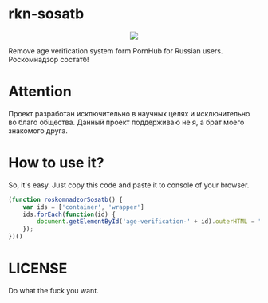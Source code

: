 # rkn-sosatb

<p align="center">
  <img src="https://user-images.githubusercontent.com/15812620/45451528-08215100-b6e4-11e8-92c3-2161e773ef58.png"/>
</p>

Remove age verification system form PornHub for Russian users. Роскомнадзор состатб!

# Attention
Проект разработан исключительно в научных целях и исключительно во благо общества. Данный проект поддерживаю не я, а брат моего знакомого друга. 

# How to use it?

So, it's easy. Just copy this code and paste it to console of your browser.

```js
(function roskomnadzorSosatb() {
    var ids = ['container', 'wrapper']
    ids.forEach(function(id) {
        document.getElementById('age-verification-' + id).outerHTML = "";
    });
})()
```

# LICENSE
Do what the fuck you want.
